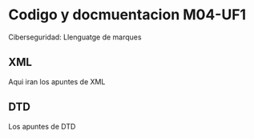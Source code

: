 # Codigo y docmuentacion M04-UF1
Ciberseguridad: Llenguatge de marques

## XML
Aqui iran los apuntes de XML

## DTD
Los apuntes de DTD